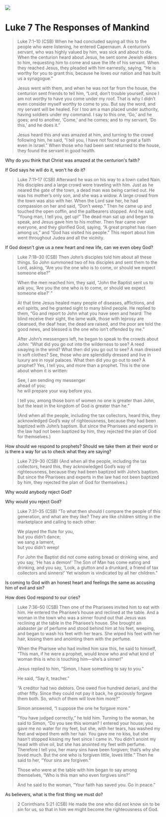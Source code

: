 <img class="intro-right" src="/images/art-luke.jpg">

# Luke 7 The Responses of Mankind

>Luke 7:1–10 (CSB) When he had concluded saying all this to the people who were listening, he entered Capernaum. A centurion’s servant, who was highly valued by him, was sick and about to die. When the centurion heard about Jesus, he sent some Jewish elders to him, requesting him to come and save the life of his servant. When they reached Jesus, they pleaded with him earnestly, saying, “He is worthy for you to grant this, because he loves our nation and has built us a synagogue.”
>
>Jesus went with them, and when he was not far from the house, the centurion sent friends to tell him, “Lord, don’t trouble yourself, since I am not worthy to have you come under my roof. That is why I didn’t even consider myself worthy to come to you. But say the word, and my servant will be healed. For I too am a man placed under authority, having soldiers under my command. I say to this one, ‘Go,’ and he goes; and to another, ‘Come,’ and he comes; and to my servant, ‘Do this,’ and he does it.”
>
>Jesus heard this and was amazed at him, and turning to the crowd following him, he said, “I tell you, I have not found so great a faith even in Israel.” When those who had been sent returned to the house, they found the servant in good health.

Why do you think that Christ was amazed at the centurion's faith?

If God says he will do it, won't he do it?

>Luke 7:11–17 (CSB) Afterward he was on his way to a town called Nain. His disciples and a large crowd were traveling with him.  Just as he neared the gate of the town, a dead man was being carried out. He was his mother’s only son, and she was a widow. A large crowd from the town was also with her.  When the Lord saw her, he had compassion on her and said, “Don’t weep.”  Then he came up and touched the open coffin, and the pallbearers stopped. And he said, “Young man, I tell you, get up!”  The dead man sat up and began to speak, and Jesus gave him to his mother.  Then fear came over everyone, and they glorified God, saying, “A great prophet has risen among us,” and “God has visited his people.”  This report about him went throughout Judea and all the vicinity.

If God doesn't give us a new heart and new life, can we even obey God?

>Luke 7:18–30 (CSB) Then John’s disciples told him about all these things. So John summoned two of his disciples  and sent them to the Lord, asking, “Are you the one who is to come, or should we expect someone else?”
>
>When the men reached him, they said, “John the Baptist sent us to ask you, ‘Are you the one who is to come, or should we expect someone else?’ ”
>
>At that time Jesus healed many people of diseases, afflictions, and evil spirits, and he granted sight to many blind people.  He replied to them, “Go and report to John what you have seen and heard: The blind receive their sight, the lame walk, those with leprosy are cleansed, the deaf hear, the dead are raised, and the poor are told the good news,  and blessed is the one who isn’t offended by me.”
>
>After John’s messengers left, he began to speak to the crowds about John: “What did you go out into the wilderness to see? A reed swaying in the wind?  What then did you go out to see? A man dressed in soft clothes? See, those who are splendidly dressed and live in luxury are in royal palaces.  What then did you go out to see? A prophet? Yes, I tell you, and more than a prophet.  This is the one about whom it is written:
>
>See, I am sending my messenger  
>ahead of you;  
>he will prepare your way before you.
>
>I tell you, among those born of women no one is greater than John, but the least in the kingdom of God is greater than he.”
>
>(And when all the people, including the tax collectors, heard this, they acknowledged God’s way of righteousness, because they had been baptized with John’s baptism.  But since the Pharisees and experts in the law had not been baptized by him, they rejected the plan of God for themselves.)

How should we respond to prophets? Should we take them at their word or is there a way for us to check what they are saying?

>Luke 7:29–30 (CSB) (And when all the people, including the tax collectors, heard this, they acknowledged God’s way of righteousness, because they had been baptized with John’s baptism.  But since the Pharisees and experts in the law had not been baptized by him, they rejected the plan of God for themselves.)

Why would anybody reject God?

Why would you reject God?

>Luke 7:31–35 (CSB) “To what then should I compare the people of this generation, and what are they like?  They are like children sitting in the marketplace and calling to each other:
>
>We played the flute for you,  
>but you didn’t dance;  
>we sang a lament,  
>but you didn’t weep!
>
>For John the Baptist did not come eating bread or drinking wine, and you say, ‘He has a demon!’  The Son of Man has come eating and drinking, and you say, ‘Look, a glutton and a drunkard, a friend of tax collectors and sinners!’  Yet wisdom is vindicated by all her children.”

Is coming to God with an honest heart and feelings the same as accusing him of evil and sin?

How does God respond to our cries?

>Luke 7:36–50 (CSB) Then one of the Pharisees invited him to eat with him. He entered the Pharisee’s house and reclined at the table.  And a woman in the town who was a sinner found out that Jesus was reclining at the table in the Pharisee’s house. She brought an alabaster jar of perfume  and stood behind him at his feet, weeping, and began to wash his feet with her tears. She wiped his feet with her hair, kissing them and anointing them with the perfume.
>
>When the Pharisee who had invited him saw this, he said to himself, “This man, if he were a prophet, would know who and what kind of woman this is who is touching him—she’s a sinner!”
>
>Jesus replied to him, “Simon, I have something to say to you.”
>
>He said, “Say it, teacher.”
>
>“A creditor had two debtors. One owed five hundred denarii, and the other fifty.  Since they could not pay it back, he graciously forgave them both. So, which of them will love him more?”
>
>Simon answered, “I suppose the one he forgave more.”
>
>“You have judged correctly,” he told him.  Turning to the woman, he said to Simon, “Do you see this woman? I entered your house; you gave me no water for my feet, but she, with her tears, has washed my feet and wiped them with her hair.  You gave me no kiss, but she hasn’t stopped kissing my feet since I came in.  You didn’t anoint my head with olive oil, but she has anointed my feet with perfume.  Therefore I tell you, her many sins have been forgiven; that’s why she loved much. But the one who is forgiven little, loves little.”  Then he said to her, “Your sins are forgiven.”
>
>Those who were at the table with him began to say among themselves, “Who is this man who even forgives sins?”
>
>And he said to the woman, “Your faith has saved you. Go in peace.”

As believers, what is the first thing we must do?


>2 Corinthians 5:21 (CSB)  He made the one who did not know sin to be sin for us, so that in him we might become the righteousness of God.
